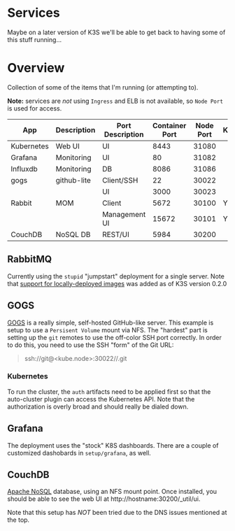 # Services
Maybe on a later version of K3S we'll be able to get back to having some of this stuff running...

# Overview
Collection of some of the items that I'm running (or attempting to).

**Note:** services are _not_ using `Ingress` and ELB is not available, so `Node Port` is used for access.

| App        | Description | Port Description | Container Port | Node Port | K3S
|------------|-------------|------------------|----------------|-----------|---------
| Kubernetes | Web UI      | UI               |  8443          | 31080 |
| Grafana    | Monitoring  | UI               |    80          | 31082 |
| Influxdb   | Monitoring  | DB               |  8086          | 31086 |
| gogs       | github-lite | Client/SSH       |    22          | 30022 |
|            |             | UI               |  3000          | 30023 |
| Rabbit     | MOM         | Client           |  5672          | 30100 | Y
|            |             | Management UI    | 15672          | 30101 | Y
| CouchDB    | NoSQL DB    | REST/UI          |  5984          | 30200 |

## RabbitMQ
Currently using the `stupid` "jumpstart" deployment for a single server. Note that 
[support for locally-deployed images](https://github.com/rancher/k3s/pull/141)
was added as of K3S version 0.2.0

## GOGS
[GOGS](https://github.com/gogits/gogs) is a really simple, self-hosted GitHub-like server. This example is setup to
use a `Persisent Volume` mount via NFS. The "hardest" part is setting up the `git` remotes to use the off-color SSH
port correctly. In order to do this, you need to use the SSH "form" of the Git URL:

> ssh://git@<kube.node>:30022/<org>/<project>.git


### Kubernetes
To run the cluster, the `auth` artifacts need to be applied first so that the auto-cluster plugin can access the
Kubernetes API. Note that the authorization is overly broad and should really be dialed down.

## Grafana
The deployment uses the "stock" K8S dashboards. There are a couple of customized dashobards in `setup/grafana`, as well.

## CouchDB
[Apache NoSQL](http://couchdb.apache.org/) database, using an NFS mount point. Once installed, you should be able to 
see the web UI at http://hostname:30200/_util/ui.

Note that this setup has *NOT* been tried due to the DNS issues mentioned at the top.
